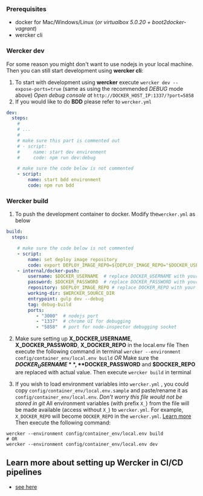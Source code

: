 ### Prerequisites
- docker for Mac/Windows/Linux (*or virtualbox 5.0.20 + boot2docker-vagrant*)
- wercker cli

### Wercker dev
For some reason you might don't want to use nodejs in your local machine.
Then you can still start development using **wercker cli**:

1. To start with development using **wercker**
    execute `wercker dev --expose-ports=true`
     (same as using the recommended *DEBUG* mode above)
     *Open debug console at* `http://DOCKER_HOST_IP:1337/?port=5858`
2. If you would like to do **BDD** please refer to `wercker.yml`

```yml
dev:
  steps:
    #
    # ...
    #
    # make sure this part is commented out
    # - script:
    #     name: start dev environment
    #     code: npm run dev:debug

    # make sure the code below is not commented
    - script:
        name: start bdd environment
        code: npm run bdd
```

### Wercker build
1. To push the development container to docker.
   Modify the`wercker.yml` as below

  ```yml
  build:
    steps:

      # make sure the code below is not commented
      - script:
          name: set deploy image repository
          code: export DEPLOY_IMAGE_REPO=${DEPLOY_IMAGE_REPO="$DOCKER_USERNAME/$DOCKER_REPO"}
      - internal/docker-push:
          username: $DOCKER_USERNAME  # replace DOCKER_USERNAME with your docker hub user name
          password: $DOCKER_PASSWORD  # replace DOCKER_PASSWORD with your docker hub password
          repository: $DEPLOY_IMAGE_REPO # replace DOCKER_REPO with your docker hub registries name. eg: sample-svc
          working-dir: $WERCKER_SOURCE_DIR
          entrypoint: gulp dev --debug
          tag: debug-build
          ports:
             - "3000"  # nodejs port
             - "1337"  # chrome UI for debugging
             - "5858"  # port for node-inspector debugging socket

  ```

2. Make sure setting up **X_DOCKER_USERNAME**, **X_DOCKER_PASSWORD**, **X_DOCKER_REPO** in the local.env file
Then execute the following command in terminal
`wercker --environment config/container_env/local.env build`
*OR*
Make sure the **$DOCKER_USERNAME**, **$DOCKER_PASSWORD** and **$DOCKER_REPO** are replaced with actual value.
Then execute `wercker build` in terminal

3. If you wish to load environment variables into `wercker.yml` , you could copy `config/container_env/local.env.sample` and paste/rename it as `config/container_env/local.env`.  *Don't worry this file would not be stored in git*
All environment variables (with prefix `X_`) from the file will be made available (access without `X_`) to `wercker.yml`. For example, `X_DOCKER_REPO` will become `DOCKER_REPO` in the `wercker.yml`.  [Learn more](http://devcenter.wercker.com/cli/configuration/environment-variables.html)
Then execute the following command:

```shell
wercker --environment config/container_env/local.env build
# OR
wercker --environment config/container_env/local.env dev
```


## Learn more about setting up Wercker in CI/CD pipelines
- [see here](ci-cd.md)
